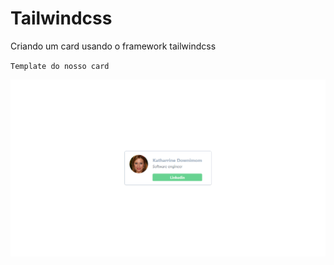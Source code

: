 # Tailwindcss

Criando um card usando o framework tailwindcss

`Template do nosso card`

![template](src/image/template.png)